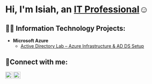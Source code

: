 <h1>Hi, I'm Isiah, an <a href="https://linkedin.com/in/Isiah05">IT Professional</a>☺</h1>

<h2>👨‍💻 Information Technology Projects:</h2>

- <b>Microsoft Azure</b>
  - [Active Directory Lab – Azure Infrastructure & AD DS Setup](https://github.com/Isiah05/active-directory-azure-lab)
  

<h2>🤳Connect with me:</h2>


[<img align="left" alt="Josh | LinkedIn" width="22px" src="https://cdn.jsdelivr.net/npm/simple-icons@v3/icons/linkedin.svg" />][linkedin]
[<img align="left" alt="Josh | Instagram" width="22px" src="https://cdn.jsdelivr.net/npm/simple-icons@v3/icons/instagram.svg" />][instagram]

[linkedin]: https://www.linkedin.com/in/isiah-blake-58a5a3357/
[instagram]: https://www.instagram.com/42zyia

